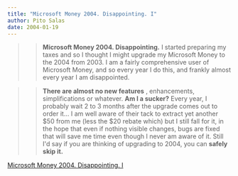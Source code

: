 ```yaml
---
title: "Microsoft Money 2004. Disappointing. I"
author: Pito Salas
date: 2004-01-19
---
```



>>

>> **Microsoft Money 2004. Disappointing.** I started preparing my taxes and
so I thought I might upgrade my Microsoft Money to the 2004 from 2003. I am a
fairly comprehensive user of Microsoft Money, and so every year I do this, and
frankly almost every year I am disappointed.

>>

>>  
>
>>

>> **There are almost no new features** , enhancements, simplifications or
whatever. **Am I a sucker?** Every year, I probably wait 2 to 3 months after
the upgrade comes out to order it… I am well aware of their tack to extract
yet another $50 from me (less the $20 rebate which) but I still fall for it,
in the hope that even if nothing visible changes, bugs are fixed that will
save me time even though I never am aware of it. Still I'd say if you are
thinking of upgrading to 2004, you can **safely skip it.**


[Microsoft Money 2004. Disappointing. I](None)
